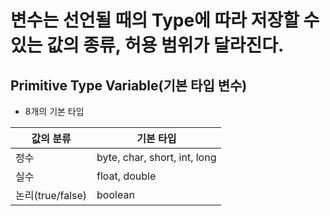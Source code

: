 # 변수는 선언될 때의 Type에 따라 저장할 수 있는 값의 종류, 허용 범위가 달라진다.
## Primitive Type Variable(기본 타입 변수)
- 8개의 기본 타입

| 값의 분류          | 기본 타입                        |
|----------------|------------------------------|
| 정수             | byte, char, short, int, long |
| 실수             | float, double                |
| 논리(true/false) | boolean                      |